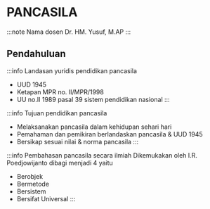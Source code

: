 # PANCASILA
:::note Nama dosen
Dr. HM. Yusuf, M.AP
:::
## Pendahuluan
:::info Landasan yuridis pendidikan pancasila
- UUD 1945
- Ketapan MPR no. II/MPR/1998
- UU no.II 1989 pasal 39 sistem pendidikan nasional 
:::

:::info Tujuan pendidikan pancasila
- Melaksanakan pancasila dalam kehidupan sehari hari
- Pemahaman dan pemikiran berlandaskan pancasila & UUD 1945
- Bersikap sesuai nilai & norma pancasila
:::

:::info Pembahasan pancasila secara ilmiah
Dikemukakan oleh I.R. Poedjowijanto dibagi menjadi 4 yaitu
- Berobjek
- Bermetode
- Bersistem
- Bersifat Universal
:::